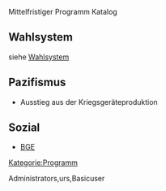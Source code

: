 Mittelfristiger Programm Katalog

Wahlsystem
----------

siehe [Wahlsystem](/wiki/Wahlsystem "wikilink")

Pazifismus
----------

-   Ausstieg aus der Kriegsgeräteproduktion

Sozial
------

-   [BGE](/wiki/BGE "wikilink")

<Kategorie:Programm>

<accesscontrol>Administrators,urs,Basicuser</accesscontrol>
